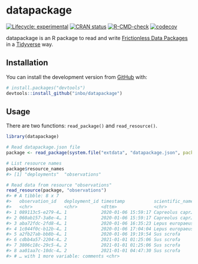 
<!-- README.md is generated from README.Rmd. Please edit that file -->

# datapackage

<!-- badges: start -->

[![Lifecycle:
experimental](https://img.shields.io/badge/lifecycle-experimental-orange.svg)](https://lifecycle.r-lib.org/articles/stages.html#experimental)
[![CRAN
status](https://www.r-pkg.org/badges/version/datapackage)](https://CRAN.R-project.org/package=datapackage)
[![R-CMD-check](https://github.com/inbo/datapackage/workflows/R-CMD-check/badge.svg)](https://github.com/inbo/datapackage/actions)
[![codecov](https://codecov.io/gh/inbo/datapackage/branch/main/graph/badge.svg?token=bKtiHW21K0)](https://codecov.io/gh/inbo/datapackage)
<!-- badges: end -->

datapackage is an R package to read and write [Frictionless Data
Packages](https://specs.frictionlessdata.io/data-package/) in a
[Tidyverse](https://www.tidyverse.org/) way.

## Installation

You can install the development version from
[GitHub](https://github.com/) with:

``` r
# install.packages("devtools")
devtools::install_github("inbo/datapackage")
```

## Usage

There are two functions: `read_package()` and `read_resource()`.

``` r
library(datapackage)

# Read datapackage.json file
package <- read_package(system.file("extdata", "datapackage.json", package = "datapackage"))

# List resource names
package$resource_names
#> [1] "deployments"  "observations"

# Read data from resource "observations"
read_resource(package, "observations")
#> # A tibble: 8 x 7
#>   observation_id   deployment_id timestamp           scientific_name count age  
#>   <chr>            <chr>         <dttm>              <chr>           <int> <chr>
#> 1 089113c5-e279-4… 1             2020-01-06 15:59:17 Capreolus capr…     1 juve…
#> 2 060ab157-3a8e-4… 1             2020-01-06 15:59:17 Capreolus capr…     1 adult
#> 3 aba72fdc-2fd8-4… 1             2020-01-06 16:35:23 Lepus europaeus     1 adult
#> 4 1c044f0c-b12b-4… 1             2020-01-06 17:04:04 Lepus europaeus     1 adult
#> 5 a2fb27ab-bb8b-4… 1             2020-01-06 19:19:54 Sus scrofa          2 unde…
#> 6 cdbb4a57-2204-4… 2             2021-01-01 01:25:06 Sus scrofa          1 unde…
#> 7 3806c18c-29c5-4… 2             2021-01-01 01:25:06 Sus scrofa          1 unde…
#> 8 aa01aa7c-10dc-4… 2             2021-01-01 04:47:30 Sus scrofa          1 unde…
#> # … with 1 more variable: comments <chr>
```
